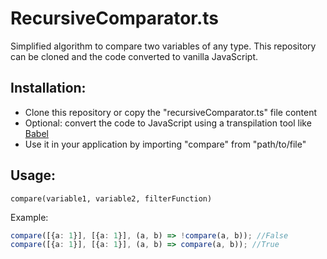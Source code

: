 # RecursiveComparator.ts

Simplified algorithm to compare two variables of any type. This repository can be cloned
and the code converted to vanilla JavaScript. 

## Installation:

- Clone this repository or copy the "recursiveComparator.ts" file content
- Optional: convert the code to JavaScript using a transpilation tool like [Babel](https://babeljs.io/docs/en/)
- Use it in your application by importing "compare" from "path/to/file"

## Usage:

`compare(variable1, variable2, filterFunction)`

Example:

```ts
compare([{a: 1}], [{a: 1}], (a, b) => !compare(a, b)); //False
compare([{a: 1}], [{a: 1}], (a, b) => compare(a, b)); //True
```

